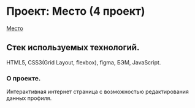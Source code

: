 # Проект: Место (4 проект)
[Место](https://Spart2007.github.io/)
## Стек используемых технологий.
HTML5, CSS3(Grid Layout, flexbox), figma, БЭМ, JavaScript.
### О проекте.
Интерактивная интернет страница с возможностью редактирования данных профиля.


